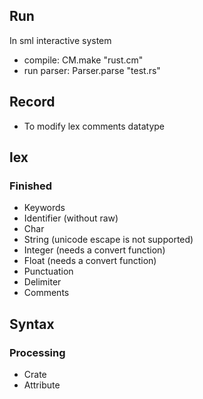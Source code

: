 ## Run
In sml interactive system
+ compile: CM.make "rust.cm"
+ run parser: Parser.parse "test.rs"

## Record
+ To modify lex comments datatype

## lex
### Finished
+ Keywords
+ Identifier (without raw)
+ Char
+ String (unicode escape is not supported)
+ Integer (needs a convert function)
+ Float (needs a convert function)
+ Punctuation
+ Delimiter
+ Comments

## Syntax
### Processing
+ Crate
+ Attribute

